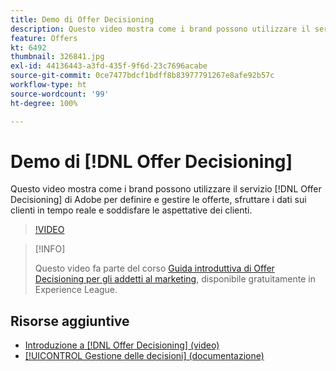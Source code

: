 ```yaml
---
title: Demo di Offer Decisioning
description: Questo video mostra come i brand possono utilizzare il servizio Offer Decisioning di Adobe per definire e gestire le offerte, sfruttare i dati sui clienti in tempo reale e soddisfare le aspettative dei clienti.
feature: Offers
kt: 6492
thumbnail: 326841.jpg
exl-id: 44136443-a3fd-435f-9f6d-23c7696acabe
source-git-commit: 0ce7477bdcf1bdff8b83977791267e8afe92b57c
workflow-type: ht
source-wordcount: '99'
ht-degree: 100%

---
```


# Demo di [!DNL Offer Decisioning]

Questo video mostra come i brand possono utilizzare il servizio [!DNL Offer Decisioning] di Adobe per definire e gestire le offerte, sfruttare i dati sui clienti in tempo reale e soddisfare le aspettative dei clienti.

>[!VIDEO](https://video.tv.adobe.com/v/326841?quality=12&learn=on)

>[!INFO]
>
> Questo video fa parte del corso [Guida introduttiva di Offer Decisioning per gli addetti al marketing](https://experienceleague.adobe.com/?recommended=ExperiencePlatform-U-1-2020.1.offerdecisioning), disponibile gratuitamente in Experience League.


## Risorse aggiuntive

* [Introduzione a [!DNL Offer Decisioning] (video)](introduction-to-offer-decisioning.md)
* [[!UICONTROL Gestione delle decisioni] (documentazione)](https://experienceleague.adobe.com/docs/journey-optimizer/using/offer-decisioniong/get-started/starting-offer-decisioning.html?lang=it)
